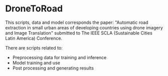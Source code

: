 # DroneToRoad

This scripts, data and model corresponds the paper: "Automatic road extraction in small urban areas of developing countries using drone imagery and Image Translation"
submitted to The IEEE SCLA (Sustainable Cities Latin America) Conference.

There are scripts related to:

- Preprocessing data for training and inference
- Model training and use
- Post processing and generating results
